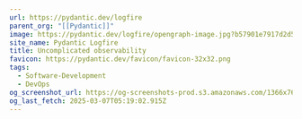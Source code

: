 ```yaml
---
url: https://pydantic.dev/logfire
parent_org: "[[Pydantic]]"
image: https://pydantic.dev/logfire/opengraph-image.jpg?b57901e7917d2d58
site_name: Pydantic Logfire
title: Uncomplicated observability
favicon: https://pydantic.dev/favicon/favicon-32x32.png
tags:
  - Software-Development
  - DevOps
og_screenshot_url: https://og-screenshots-prod.s3.amazonaws.com/1366x768/80/false/91f667ee67e6ae074f59748e1f2ecb195cad064afd4b060fe636dd8c86a4adb5.jpeg
og_last_fetch: 2025-03-07T05:19:02.915Z
---
```


